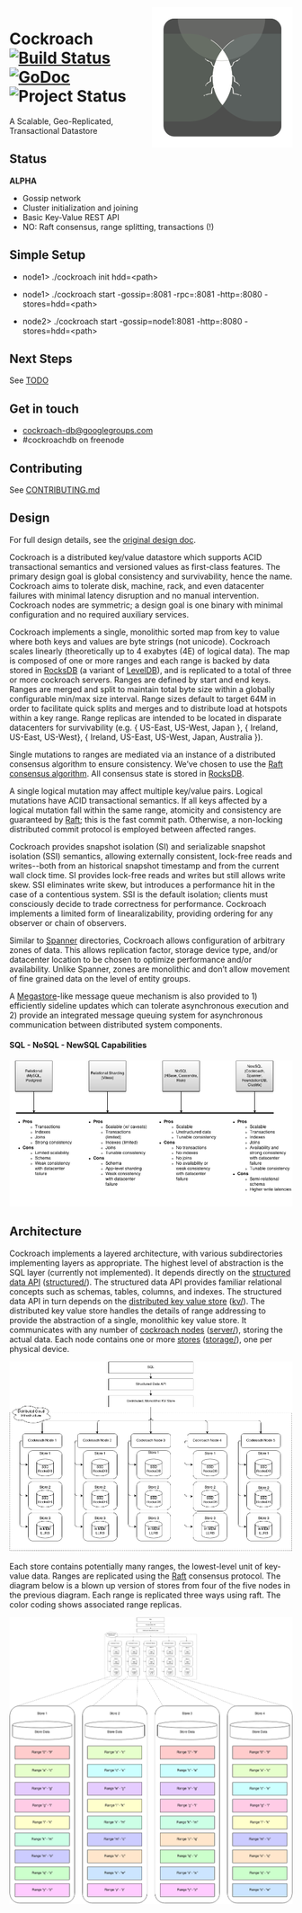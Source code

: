 <img style="float: right" src="/resources/doc/color_cockroach.png?raw=true"/>

# Cockroach [![Build Status](https://secure.travis-ci.org/cockroachdb/cockroach.png)](http://travis-ci.org/cockroachdb/cockroach)  [![GoDoc](https://godoc.org/github.com/cockroachdb/cockroach?status.png)](https://godoc.org/github.com/cockroachdb/cockroach) ![Project Status](http://img.shields.io/badge/status-alpha-red.svg) 

A Scalable, Geo-Replicated, Transactional Datastore

## Status

**ALPHA**

* Gossip network
* Cluster initialization and joining
* Basic Key-Value REST API
* NO: Raft consensus, range splitting, transactions (!)

## Simple Setup

* node1> ./cockroach init hdd=\<path>
* node1> ./cockroach start -gossip=:8081 -rpc=:8081 -http=:8080 -stores=hdd=\<path>

* node2> ./cockroach start -gossip=node1:8081 -http=:8080 -stores=hdd=\<path>

## Next Steps

See [TODO](https://github.com/cockroachdb/cockroach/blob/master/TODO)

## Get in touch

+ cockroach-db@googlegroups.com
+ \#cockroachdb on freenode

## Contributing

See [CONTRIBUTING.md](https://github.com/cockroachdb/cockroach/blob/master/CONTRIBUTING.md)

## Design

For full design details, see the [original design doc](https://docs.google.com/document/d/11k2EmhLGSbViBvi6_zFEiKzuXxYF49ZuuDJLe6O8gBU/edit?usp=sharing).

Cockroach is a distributed key/value datastore which supports ACID
transactional semantics and versioned values as first-class
features. The primary design goal is global consistency and
survivability, hence the name. Cockroach aims to tolerate disk,
machine, rack, and even datacenter failures with minimal latency
disruption and no manual intervention. Cockroach nodes are symmetric;
a design goal is one binary with minimal configuration and no required
auxiliary services.

Cockroach implements a single, monolithic sorted map from key to value
where both keys and values are byte strings (not unicode). Cockroach
scales linearly (theoretically up to 4 exabytes (4E) of logical
data). The map is composed of one or more ranges and each range is
backed by data stored in [RocksDB][0] (a variant of [LevelDB][1]), and is
replicated to a total of three or more cockroach servers. Ranges are
defined by start and end keys. Ranges are merged and split to maintain
total byte size within a globally configurable min/max size
interval. Range sizes default to target 64M in order to facilitate
quick splits and merges and to distribute load at hotspots within a
key range. Range replicas are intended to be located in disparate
datacenters for survivability (e.g. { US-East, US-West, Japan }, {
Ireland, US-East, US-West}, { Ireland, US-East, US-West, Japan,
Australia }).

Single mutations to ranges are mediated via an instance of a
distributed consensus algorithm to ensure consistency. We’ve chosen to
use the [Raft consensus algorithm][2]. All consensus state is stored in
[RocksDB][0].

A single logical mutation may affect multiple key/value pairs. Logical
mutations have ACID transactional semantics. If all keys affected by a
logical mutation fall within the same range, atomicity and consistency
are guaranteed by [Raft][2]; this is the fast commit path. Otherwise, a
non-locking distributed commit protocol is employed between affected
ranges.

Cockroach provides snapshot isolation (SI) and serializable snapshot
isolation (SSI) semantics, allowing externally consistent, lock-free
reads and writes--both from an historical snapshot timestamp and from
the current wall clock time. SI provides lock-free reads and writes
but still allows write skew. SSI eliminates write skew, but introduces
a performance hit in the case of a contentious system. SSI is the
default isolation; clients must consciously decide to trade
correctness for performance. Cockroach implements a limited form of
linearalizability, providing ordering for any observer or chain of
observers.

Similar to [Spanner][3] directories, Cockroach allows configuration of
arbitrary zones of data. This allows replication factor, storage
device type, and/or datacenter location to be chosen to optimize
performance and/or availability. Unlike Spanner, zones are monolithic
and don’t allow movement of fine grained data on the level of entity
groups.

A [Megastore][4]-like message queue mechanism is also provided to 1)
efficiently sideline updates which can tolerate asynchronous execution
and 2) provide an integrated message queuing system for asynchronous
communication between distributed system components.

#### SQL - NoSQL - NewSQL Capabilities

![SQL - NoSQL - NewSQL Capabilities](/resources/doc/sql-nosql-newsql.png?raw=true)

## Architecture

Cockroach implements a layered architecture, with various
subdirectories implementing layers as appropriate. The highest level of
abstraction is the SQL layer (currently not implemented). It depends
directly on the [structured data API][5] ([structured/][6]). The structured
data API provides familiar relational concepts such as schemas,
tables, columns, and indexes. The structured data API in turn depends
on the [distributed key value store][7] ([kv/][8]). The distributed key
value store handles the details of range addressing to provide the
abstraction of a single, monolithic key value store. It communicates
with any number of [cockroach nodes][9] ([server/][10]), storing the actual
data. Each node contains one or more [stores][11] ([storage/][12]), one per
physical device.

![Cockroach Architecture](/resources/doc/architecture.png?raw=true)

Each store contains potentially many ranges, the lowest-level unit of
key-value data. Ranges are replicated using the [Raft][2] consensus
protocol. The diagram below is a blown up version of stores from four
of the five nodes in the previous diagram. Each range is replicated
three ways using raft. The color coding shows associated range
replicas.

![Range Architecture Blowup](/resources/doc/architecture-blowup.png?raw=true)

[0]: http://rocksdb.org/
[1]: https://code.google.com/p/leveldb/
[2]: https://ramcloud.stanford.edu/wiki/download/attachments/11370504/raft.pdf
[3]: http://research.google.com/archive/spanner.html
[4]: http://research.google.com/pubs/pub36971.html
[5]: http://godoc.org/github.com/cockroachdb/cockroach/structured
[6]: https://github.com/cockroachdb/cockroach/tree/master/structured
[7]: http://godoc.org/github.com/cockroachdb/cockroach/kv
[8]: https://github.com/cockroachdb/cockroach/tree/master/kv
[9]: http://godoc.org/github.com/cockroachdb/cockroach/server
[10]: https://github.com/cockroachdb/cockroach/tree/master/server
[11]: http://godoc.org/github.com/cockroachdb/cockroach/storage
[12]: https://github.com/cockroachdb/cockroach/tree/master/storage

